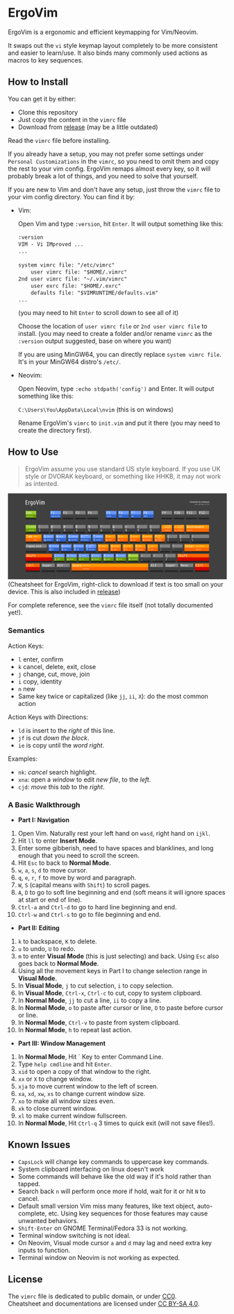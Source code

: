 # ErgoVim

ErgoVim is a ergonomic and efficient keymapping for Vim/Neovim. 

It swaps out the `vi` style keymap layout completely to be more consistent and easier to learn/use. It also binds many commonly used actions as macros to key sequences.

## How to Install

You can get it by either:
- Clone this repository 
- Just copy the content in the `vimrc` file
- Download from [release](https://github.com/Letheward/ErgoVim/releases) (may be a little outdated)

Read the `vimrc` file before installing.

If you already have a setup, you may not prefer some settings under `Personal Customizations` in the `vimrc`, so you need to omit them and copy the rest to your vim config. ErgoVim remaps almost every key, so it will probably break a lot of things, and you need to solve that yourself.

If you are new to Vim and don't have any setup, just throw the `vimrc` file to your vim config directory. You can find it by:

- Vim:

    Open Vim and type `:version`, hit `Enter`. It will output something like this:  
    ~~~
    :version
    VIM - Vi IMproved ...
    ...

    system vimrc file: "/etc/vimrc"
        user vimrc file: "$HOME/.vimrc"
    2nd user vimrc file: "~/.vim/vimrc"
        user exrc file: "$HOME/.exrc"
        defaults file: "$VIMRUNTIME/defaults.vim"
    ...
    ~~~
    (you may need to hit `Enter` to scroll down to see all of it)

    Choose the location of `user vimrc file` or `2nd user vimrc file` to install. (you may need to create a folder and/or rename `vimrc` as the `:version` output suggested, base on where you want)

    If you are using MinGW64, you can directly replace `system vimrc file`. It's in your MinGW64 distro's `/etc/`. 

- Neovim:

    Open Neovim, type `:echo stdpath('config')` and Enter. It will output something like this: 

    `C:\Users\You\AppData\Local\nvim` (this is on windows)
    
    Rename ErgoVim's `vimrc` to `init.vim` and put it there (you may need to create the directory first).
    
## How to Use

> ErgoVim assume you use standard US style keyboard. If you use UK style or DVORAK keyboard, or something like HHKB, it may not work as intented.  

![cheatsheet](img/Cheatsheet.png)
(Cheatsheet for ErgoVim, right-click to download if text is too small on your device. This is also included in [release](https://github.com/Letheward/ErgoVim/releases))

For complete reference, see the `vimrc` file itself (not totally documented yet!).

### Semantics

Action Keys:

- `l` enter, confirm
- `k` cancel, delete, exit, close
- `j` change, cut, move, join
- `i` copy, identity
- `n` new
- Same key twice or capitalized (like `jj`, `ii`, `X`): do the most common action

Action Keys with Directions:

- `ld` is insert to the *right* of this line.
- `jf` is cut *down the block*.
- `ie` is copy until the *word right*.

Examples:

- `nk`: *cancel* search highlight.   
- `xna`: open a *window* to edit *new file*, to the *left*.  
- `cjd`: *move* this *tab* to the *right*. 

### A Basic Walkthrough

- **Part I: Navigation**
1. Open Vim. Naturally rest your left hand on `wasd`, right hand on `ijkl`.
1. Hit `ll` to enter **Insert Mode**.
1. Enter some gibberish, need to have spaces and blanklines, and long enough that you need to scroll the screen.
1. Hit `Esc` to back to **Normal Mode**.
1. `w`, `a`, `s`, `d` to move cursor.
1. `q`, `e`, `r`, `f` to move by word and paragraph.
1. `W`, `S` (capital means with `Shift`) to scroll pages.
1. `A`, `D` to go to soft line beginning and end (soft means it will ignore spaces at start or end of line).
1. `Ctrl-a` and `Ctrl-d` to go to hard line beginning and end.
1. `Ctrl-w` and `Ctrl-s` to go to file beginning and end.

- **Part II: Editing**
1. `k` to backspace, `K` to delete.
1. `u` to undo, `U` to redo.
1. `m` to enter **Visual Mode** (this is just selecting) and back. Using `Esc` also goes back to **Normal Mode**.
1. Using all the movement keys in Part I to change selection range in **Visual Mode**.
1. In **Visual Mode**, `j` to cut selection, `i` to copy selection.
1. In **Visual Mode**, `Ctrl-x`, `Ctrl-c` to cut, copy to system clipboard. 
1. In **Normal Mode**, `jj` to cut a line, `ii` to copy a line. 
1. In **Normal Mode**, `o` to paste after cursor or line, `O` to paste before cursor or line. 
1. In **Normal Mode**, `Ctrl-v` to paste from system clipboard.
1. In **Normal Mode**, `h` to repeat last action.

- **Part III: Window Management**
1. In **Normal Mode**, Hit \` Key to enter Command Line.
1. Type `help cmdline` and hit `Enter`.
1. `xid` to open a copy of that window to the right.
1. `xx` or `X` to change window.
1. `xja` to move current window to the left of screen.
1. `xa`, `xd`, `xw`, `xs` to change current window size.
1. `xo` to make all window sizes even.
1. `xk` to close current window.
1. `xl` to make current window fullscreen.
1. In **Normal Mode**, Hit `Ctrl-q` 3 times to quick exit (will not save files!).


## Known Issues

- `CapsLock` will change key commands to uppercase key commands.
- System clipboard interfacing on linux doesn't work
- Some commands will behave like the old way if it's hold rather than tapped.
- Search back `n` will perform once more if hold, wait for it or hit `N` to cancel.
- Default small version Vim miss many features, like text object, auto-complete, etc. Using key sequences for those features may cause unwanted behaviors.
- `Shift-Enter` on GNOME Terminal/Fedora 33 is not working.
- Terminal window switching is not ideal.
- On Neovim, Visual mode cursor `a` and `d` may lag and need extra key inputs to function.
- Terminal window on Neovim is not working as expected.

## License

The `vimrc` file is dedicated to public domain, or under [CC0](http://creativecommons.org/publicdomain/zero/1.0/).  
Cheatsheet and documentations are licensed under [CC BY-SA 4.0](http://creativecommons.org/licenses/by-sa/4.0/).
